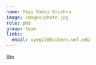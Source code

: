 ```yaml
---
name: Yegi Vamsi Krishna
image: images/photo.jpg
role: phd
group: team
links:
  email: vyegi2@huskers.unl.edu
---
```


Bio
